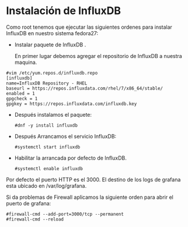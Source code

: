 # Instalación de InfluxDB

Como root tenemos que ejecutar las siguientes ordenes para instalar InfluxDB
en nuestro sistema fedora27:

* Instalar paquete de  InfluxDB .

	En primer lugar debemos agregar el repositorio de InfluxDB a nuestra maquina.
```
#vim /etc/yum.repos.d/influxdb.repo
[influxdb]
name=InfluxDB Repository - RHEL 
baseurl = https://repos.influxdata.com/rhel/7/x86_64/stable/
enabled = 1
gpgcheck = 1
gpgkey = https://repos.influxdata.com/influxdb.key
```
* Después instalamos el paquete:
	```
	#dnf -y install influxdb
	```
* Después Arrancamos el servicio InfluxDB:
	```
	#systemctl start influxdb
	```
* Habilitar la arrancada por defecto de InfluxDB.
	```
	#systemctl enable influxdb
	```

Por defecto el puerto HTTP es el 3000.
El destino de los logs de grafana esta ubicado en /var/log/grafana.

Si da problemas de Firewall aplicamos la siguiente orden para
abrir el puerto de grafana:

```
#firewall-cmd --add-port=3000/tcp --permanent
#firewall-cmd --reload
```
